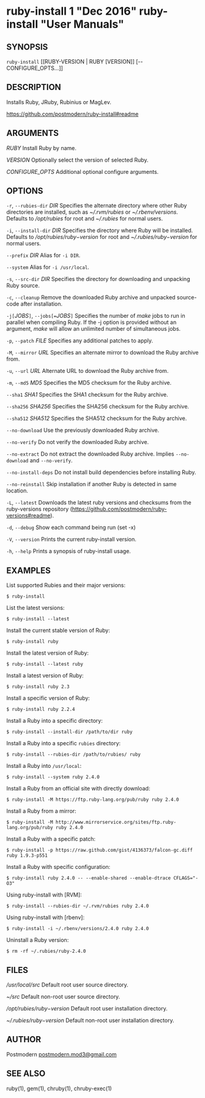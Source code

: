 # ruby-install 1 "Dec 2016" ruby-install "User Manuals"

## SYNOPSIS

`ruby-install` [[RUBY-VERSION | RUBY [VERSION]] [-- CONFIGURE_OPTS...]]

## DESCRIPTION

Installs Ruby, JRuby, Rubinius or MagLev.

https://github.com/postmodern/ruby-install#readme

## ARGUMENTS

*RUBY*
	Install Ruby by name.

*VERSION*
	Optionally select the version of selected Ruby.

*CONFIGURE_OPTS*
	Additional optional configure arguments.

## OPTIONS

`-r`, `--rubies-dir` *DIR*
	Specifies the alternate directory where other Ruby directories are
	installed, such as *~/.rvm/rubies* or *~/.rbenv/versions*.
	Defaults to */opt/rubies* for root and *~/.rubies* for normal users.

`-i`, `--install-dir` *DIR*
	Specifies the directory where Ruby will be installed.
	Defaults to */opt/rubies/$ruby-$version* for root and
	*~/.rubies/$ruby-$version* for normal users.

`--prefix` *DIR*
	Alias for `-i DIR`.

`--system`
	Alias for `-i /usr/local`.

`-s`, `--src-dir` *DIR*
	Specifies the directory for downloading and unpacking Ruby source.

`-c`, `--cleanup`
	Remove the downloaded Ruby archive and unpacked source-code after
	installation.

`-j[`*JOBS*`]`, `--jobs[=`*JOBS*`]`
	Specifies the number of *make* jobs to run in parallel when compiling
	Ruby. If the -j option is provided without an argument, *make* will
	allow an unlimited number of simultaneous jobs.

`-p`, `--patch` *FILE*
	Specifies any additional patches to apply.

`-M`, `--mirror` *URL*
	Specifies an alternate mirror to download the Ruby archive from.

`-u`, `--url` *URL*
	Alternate URL to download the Ruby archive from.

`-m`, `--md5` *MD5*
	Specifies the MD5 checksum for the Ruby archive.

`--sha1` *SHA1*
	Specifies the SHA1 checksum for the Ruby archive.

`--sha256` *SHA256*
	Specifies the SHA256 checksum for the Ruby archive.

`--sha512` *SHA512*
	Specifies the SHA512 checksum for the Ruby archive.

`--no-download`
	Use the previously downloaded Ruby archive.

`--no-verify`
	Do not verify the downloaded Ruby archive.

`--no-extract`
	Do not extract the downloaded Ruby archive. Implies `--no-download`
	and `--no-verify`.

`--no-install-deps`
	Do not install build dependencies before installing Ruby.

`--no-reinstall`
	Skip installation if another Ruby is detected in same location.

`-L`, `--latest`
	Downloads the latest ruby versions and checksums from the ruby-versions
	repository (https://github.com/postmodern/ruby-versions#readme).

`-d`, `--debug`
	Show each command being run (set -x)

`-V`, `--version`
	Prints the current ruby-install version.

`-h`, `--help`
	Prints a synopsis of ruby-install usage.

## EXAMPLES

List supported Rubies and their major versions:

    $ ruby-install

List the latest versions:

    $ ruby-install --latest

Install the current stable version of Ruby:

    $ ruby-install ruby

Install the latest version of Ruby:

    $ ruby-install --latest ruby

Install a latest version of Ruby:

    $ ruby-install ruby 2.3

Install a specific version of Ruby:

    $ ruby-install ruby 2.2.4

Install a Ruby into a specific directory:

    $ ruby-install --install-dir /path/to/dir ruby

Install a Ruby into a specific `rubies` directory:

    $ ruby-install --rubies-dir /path/to/rubies/ ruby

Install a Ruby into `/usr/local`:

    $ ruby-install --system ruby 2.4.0

Install a Ruby from an official site with directly download:

    $ ruby-install -M https://ftp.ruby-lang.org/pub/ruby ruby 2.4.0

Install a Ruby from a mirror:

    $ ruby-install -M http://www.mirrorservice.org/sites/ftp.ruby-lang.org/pub/ruby ruby 2.4.0

Install a Ruby with a specific patch:

    $ ruby-install -p https://raw.github.com/gist/4136373/falcon-gc.diff ruby 1.9.3-p551

Install a Ruby with specific configuration:

    $ ruby-install ruby 2.4.0 -- --enable-shared --enable-dtrace CFLAGS="-O3"

Using ruby-install with [RVM]:

    $ ruby-install --rubies-dir ~/.rvm/rubies ruby 2.4.0

Using ruby-install with [rbenv]:

    $ ruby-install -i ~/.rbenv/versions/2.4.0 ruby 2.4.0

Uninstall a Ruby version:

    $ rm -rf ~/.rubies/ruby-2.4.0

## FILES

*/usr/local/src*
	Default root user source directory.

*~/src*
	Default non-root user source directory.

*/opt/rubies/$ruby-$version*
	Default root user installation directory.

*~/.rubies/$ruby-$version*
	Default non-root user installation directory.

## AUTHOR

Postmodern <postmodern.mod3@gmail.com>

## SEE ALSO

ruby(1), gem(1), chruby(1), chruby-exec(1)
